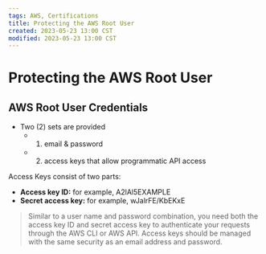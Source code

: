 ```yaml
---
tags: AWS, Certifications
title: Protecting the AWS Root User
created: 2023-05-23 13:00 CST
modified: 2023-05-23 13:00 CST
---
```


# Protecting the AWS Root User

## AWS Root User Credentials
* Two (2) sets are provided
  * 1. email & password
  * 2. access keys that allow programmatic API access

Access Keys consist of two parts:
  * **Access key ID:** for example, A2lAl5EXAMPLE
  * **Secret access key:** for example, wJalrFE/KbEKxE

> Similar to a user name and password combination, you need both the access key ID and secret access key to authenticate your requests through the AWS CLI or AWS API. Access keys should be managed with the same security as an email address and password.


